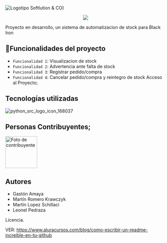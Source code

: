 ![Logotipo Softlution & CO)](https://github.com/user-attachments/assets/4dc8180c-d971-4f43-a982-1674b3cf585b)


<p align="center">
<img src="https://img.shields.io/badge/STATUS-EN%20DESAROLLO-green">
</p>

Proyecto en desarrollo, un sistema de automatizacion de stock para Black Iron

## :hammer:Funcionalidades del proyecto
- `Funcionalidad 1`: Visualizacion de stock
- `Funcionalidad 2`: Advertencia ante falta de stock
- `Funcionalidad 3`: Registrar pedido/compra
- `Funcionalidad 4`: Cancelar pedido/compra y reintegro de stock 
Acceso al Proyecto;
## Tecnologías utilizadas
![python_src_logo_icon_168037](https://github.com/user-attachments/assets/ab09d3aa-79f8-406a-b069-68eaf778359d)


## Personas Contribuyentes;
<a href="https://github.com/chispamaya/SoftLution-CO/graphs/contributors">
 <a href="https://github.com/chispamaya/SoftLution-CO/graphs/contributors">
  <img src="https://github.com/user-attachments/assets/58251b39-fee5-466f-87cb-3f37fc61dad2" alt="Foto de contribuyente" height="100"/>
</a>



## Autores

- Gastón Amaya
- Martín Romero Krawczyk
- Martín Lopez Schillaci
- Leonel Pedraza

Licencia.

VER: https://www.aluracursos.com/blog/como-escribir-un-readme-increible-en-tu-github
